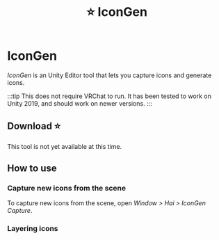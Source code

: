 ﻿---
title: ⭐ IconGen
---

# IconGen

*IconGen* is an Unity Editor tool that lets you capture icons and generate icons.

:::tip
This does not require VRChat to run. It has been tested to work on Unity 2019, and should work on newer versions.
:::

## Download ⭐

This tool is not yet available at this time.

## How to use

### Capture new icons from the scene

To capture new icons from the scene, open *Window > Hai > IconGen Capture*.

### Layering icons

